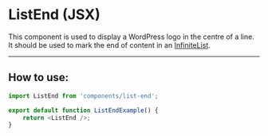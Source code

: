 # ListEnd (JSX)

This component is used to display a WordPress logo in the centre of a line. It should be used to mark the end of content in an [InfiniteList](/client/components/infinite-list/README.md).

---

## How to use:

```js
import ListEnd from 'components/list-end';

export default function ListEndExample() {
	return <ListEnd />;
}
```
